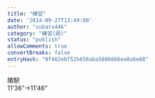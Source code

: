 ```yaml
---
title: "練習"
date: '2014-09-27T13:49:00'
author: "subaru44k"
category: "練習(弱)"
status: "publish"
allowComments: true
convertBreaks: false
entryHash: "0f482ebf52b656aba5806666ea8a6e68"
---
```

隣駅<br>
11'36"→11'46"
